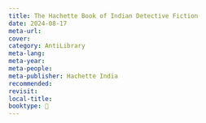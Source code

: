 ```yaml
---
title: The Hachette Book of Indian Detective Fiction
date: 2024-08-17
meta-url: 
cover: 
category: AntiLibrary
meta-lang: 
meta-year: 
meta-people: 
meta-publisher: Hachette India
recommended: 
revisit: 
local-title: 
booktype: 📖
---
```

